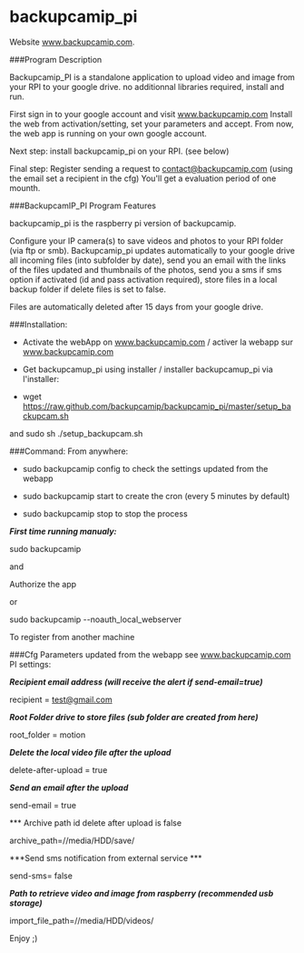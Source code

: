 # backupcamip_pi

Website www.backupcamip.com.

###Program Description

Backupcamip_PI is a standalone application to upload video and image from your RPI to your google drive.
no additionnal libraries required, install and run.

First sign in to your google account and visit www.backupcamip.com
Install the web from activation/setting, set your parameters and accept.
From now, the web app is running on your own google account.

Next step: install backupcamip_pi on your RPI.
(see below)

Final step: Register sending a request to contact@backupcamip.com (using the email set a recipient in the cfg)
You'll get a evaluation period of one mounth. 

###BackupcamIP_PI Program Features

backupcamip_pi is the raspberry pi version of backupcamip.

Configure your IP camera(s) to save videos and photos to your RPI folder (via ftp or smb).
Backupcamip_pi updates automatically to your google drive all incoming files (into subfolder by date),
send you an email with the links of the  files updated and thumbnails of the photos,
send you a sms if sms option if activated (id and pass activation required),
store files in a local backup folder if delete files is set to false.

Files are automatically deleted after 15 days from your google drive.

###Installation:

- Activate the webApp on www.backupcamip.com / activer la webapp sur www.backupcamip.com

- Get backupcamup_pi using installer / installer backupcamup_pi via l'installer:

- wget https://raw.github.com/backupcamip/backupcamip_pi/master/setup_backupcam.sh

and sudo sh ./setup_backupcam.sh

###Command:
From anywhere:

- sudo backupcamip config to check the settings updated from the webapp 

- sudo backupcamip start to create the cron (every 5 minutes by default)

- sudo backupcamip stop to stop the process

***First time running manualy:***

sudo backupcamip

and 

Authorize the app

or 

sudo backupcamip --noauth_local_webserver

 To register from another machine
 
###Cfg Parameters updated from the webapp see www.backupcamip.com PI settings:

***Recipient email address (will receive the alert if send-email=true)***

recipient = test@gmail.com 

***Root Folder drive to store files (sub folder are created from here)***

root_folder = motion

***Delete the local video file after the upload***

delete-after-upload = true

***Send an email after the upload***

send-email = true

*** Archive path id delete after upload is false

archive_path=//media/HDD/save/

***Send sms notification from external service ***

send-sms= false

***Path to retrieve video and image from raspberry (recommended usb storage)***

import_file_path=//media/HDD/videos/


Enjoy ;)
